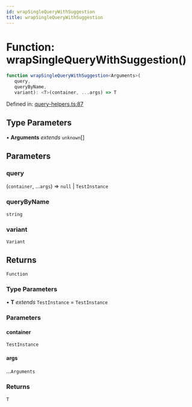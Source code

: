 ```yaml
---
id: wrapSingleQueryWithSuggestion
title: wrapSingleQueryWithSuggestion
---
```


<!-- DO NOT EDIT: this page is autogenerated from the type comments -->

# Function: wrapSingleQueryWithSuggestion()

```ts
function wrapSingleQueryWithSuggestion<Arguments>(
   query, 
   queryByName, 
   variant): <T>(container, ...args) => T
```

Defined in: [query-helpers.ts:87](https://github.com/crutchcorn/cli-testing-library/blob/main/packages/cli-testing-library/src/query-helpers.ts#L87)

## Type Parameters

• **Arguments** *extends* `unknown`[]

## Parameters

### query

(`container`, ...`args`) => `null` \| `TestInstance`

### queryByName

`string`

### variant

`Variant`

## Returns

`Function`

### Type Parameters

• **T** *extends* `TestInstance` = `TestInstance`

### Parameters

#### container

`TestInstance`

#### args

...`Arguments`

### Returns

`T`
